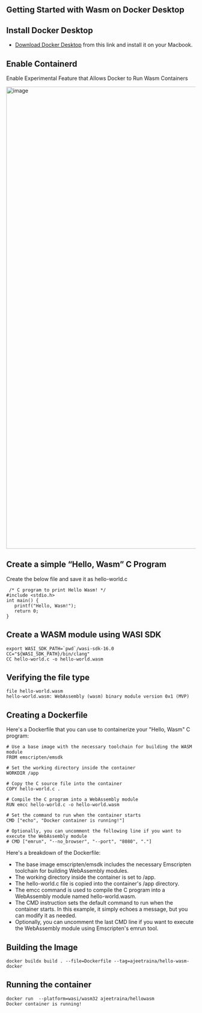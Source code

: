 ## Getting Started with Wasm on Docker Desktop

## Install Docker Desktop

- [Download Docker Desktop](https://www.docker.com/products/docker-desktop/) from this link and install it on your Macbook.


## Enable Containerd

Enable Experimental Feature that Allows Docker to Run Wasm Containers

<img width="1229" alt="image" src="https://github.com/collabnix/wasmlabs/assets/313480/e7d6fcf3-594a-4759-a220-6744fb53a60f">


## Create a simple “Hello, Wasm” C Program

Create the below file and save it as hello-world.c

```
 /* C program to print Hello Wasm! */
#include <stdio.h>
int main() {
   printf("Hello, Wasm!");
   return 0;
}
```

## Create a WASM module using WASI SDK

```
export WASI_SDK_PATH=`pwd`/wasi-sdk-16.0
CC="${WASI_SDK_PATH}/bin/clang"
CC hello-world.c -o hello-world.wasm
```


## Verifying the file type

```
file hello-world.wasm 
hello-world.wasm: WebAssembly (wasm) binary module version 0x1 (MVP)
```

## Creating a Dockerfile

Here's a Dockerfile that you can use to containerize your "Hello, Wasm" C program:

```
# Use a base image with the necessary toolchain for building the WASM module
FROM emscripten/emsdk 

# Set the working directory inside the container
WORKDIR /app

# Copy the C source file into the container
COPY hello-world.c .

# Compile the C program into a WebAssembly module
RUN emcc hello-world.c -o hello-world.wasm

# Set the command to run when the container starts
CMD ["echo", "Docker container is running!"]

# Optionally, you can uncomment the following line if you want to execute the WebAssembly module
# CMD ["emrun", "--no_browser", "--port", "8080", "."]
```

Here's a breakdown of the Dockerfile:

- The base image emscripten/emsdk  includes the necessary Emscripten toolchain for building WebAssembly modules.
- The working directory inside the container is set to /app.
- The hello-world.c file is copied into the container's /app directory.
- The emcc command is used to compile the C program into a WebAssembly module named hello-world.wasm.
- The CMD instruction sets the default command to run when the container starts. In this example, it simply echoes a message, but you can modify it as needed.
- Optionally, you can uncomment the last CMD line if you want to execute the WebAssembly module using Emscripten's emrun tool.


## Building the Image

```
docker buildx build . --file=Dockerfile --tag=ajeetraina/hello-wasm-docker
```

## Running the container

```
docker run  --platform=wasi/wasm32 ajeetraina/hellowasm
Docker container is running!
```
